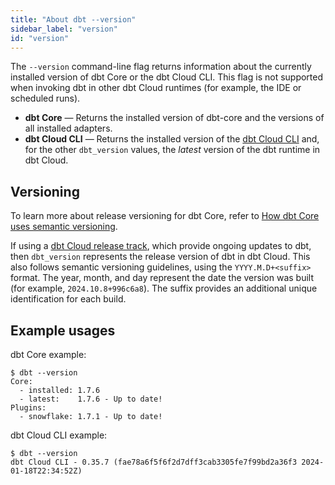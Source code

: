 ```yaml
---
title: "About dbt --version"
sidebar_label: "version"
id: "version"
---
```


The `--version` command-line flag returns information about the currently installed version of dbt Core or the dbt Cloud CLI. This flag is not supported when invoking dbt in other dbt Cloud runtimes (for example, the IDE or scheduled runs).

- **dbt Core** &mdash; Returns the installed version of dbt-core and the versions of all installed adapters.
- **dbt Cloud CLI** &mdash; Returns the installed version of the [dbt Cloud CLI](/docs/cloud/cloud-cli-installation) and, for the other `dbt_version` values, the _latest_ version of the dbt runtime in dbt Cloud.


## Versioning
To learn more about release versioning for dbt Core, refer to [How dbt Core uses semantic versioning](/docs/dbt-versions/core#how-dbt-core-uses-semantic-versioning). 

If using a [dbt Cloud release track](/docs/dbt-versions/cloud-release-tracks), which provide ongoing updates to dbt, then `dbt_version` represents the release version of dbt in dbt Cloud. This also follows semantic versioning guidelines, using the `YYYY.M.D+<suffix>` format. The year, month, and day represent the date the version was built (for example, `2024.10.8+996c6a8`). The suffix provides an additional unique identification for each build.

## Example usages

dbt Core example: 
<File name='dbt Core'>

```text
$ dbt --version
Core:
  - installed: 1.7.6
  - latest:    1.7.6 - Up to date!
Plugins:
  - snowflake: 1.7.1 - Up to date!
```

</File>

dbt Cloud CLI example:

<File name='dbt Cloud CLI'>

```text
$ dbt --version
dbt Cloud CLI - 0.35.7 (fae78a6f5f6f2d7dff3cab3305fe7f99bd2a36f3 2024-01-18T22:34:52Z)
```

</File>
